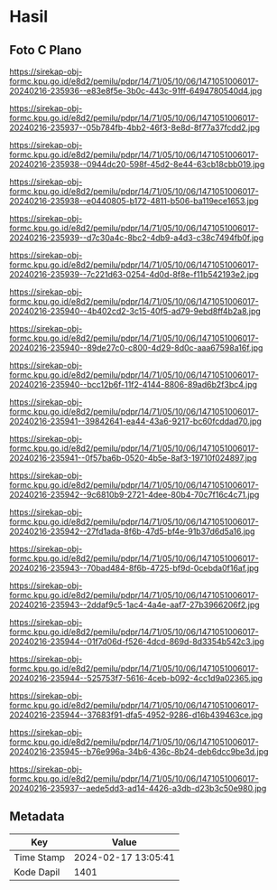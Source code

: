 # Hasil

## Foto C Plano

https://sirekap-obj-formc.kpu.go.id/e8d2/pemilu/pdpr/14/71/05/10/06/1471051006017-20240216-235936--e83e8f5e-3b0c-443c-91ff-6494780540d4.jpg

https://sirekap-obj-formc.kpu.go.id/e8d2/pemilu/pdpr/14/71/05/10/06/1471051006017-20240216-235937--05b784fb-4bb2-46f3-8e8d-8f77a37fcdd2.jpg

https://sirekap-obj-formc.kpu.go.id/e8d2/pemilu/pdpr/14/71/05/10/06/1471051006017-20240216-235938--0944dc20-598f-45d2-8e44-63cb18cbb019.jpg

https://sirekap-obj-formc.kpu.go.id/e8d2/pemilu/pdpr/14/71/05/10/06/1471051006017-20240216-235938--e0440805-b172-4811-b506-ba119ece1653.jpg

https://sirekap-obj-formc.kpu.go.id/e8d2/pemilu/pdpr/14/71/05/10/06/1471051006017-20240216-235939--d7c30a4c-8bc2-4db9-a4d3-c38c7494fb0f.jpg

https://sirekap-obj-formc.kpu.go.id/e8d2/pemilu/pdpr/14/71/05/10/06/1471051006017-20240216-235939--7c221d63-0254-4d0d-8f8e-f11b542193e2.jpg

https://sirekap-obj-formc.kpu.go.id/e8d2/pemilu/pdpr/14/71/05/10/06/1471051006017-20240216-235940--4b402cd2-3c15-40f5-ad79-9ebd8ff4b2a8.jpg

https://sirekap-obj-formc.kpu.go.id/e8d2/pemilu/pdpr/14/71/05/10/06/1471051006017-20240216-235940--89de27c0-c800-4d29-8d0c-aaa67598a16f.jpg

https://sirekap-obj-formc.kpu.go.id/e8d2/pemilu/pdpr/14/71/05/10/06/1471051006017-20240216-235940--bcc12b6f-11f2-4144-8806-89ad6b2f3bc4.jpg

https://sirekap-obj-formc.kpu.go.id/e8d2/pemilu/pdpr/14/71/05/10/06/1471051006017-20240216-235941--39842641-ea44-43a6-9217-bc60fcddad70.jpg

https://sirekap-obj-formc.kpu.go.id/e8d2/pemilu/pdpr/14/71/05/10/06/1471051006017-20240216-235941--0f57ba6b-0520-4b5e-8af3-19710f024897.jpg

https://sirekap-obj-formc.kpu.go.id/e8d2/pemilu/pdpr/14/71/05/10/06/1471051006017-20240216-235942--9c6810b9-2721-4dee-80b4-70c7f16c4c71.jpg

https://sirekap-obj-formc.kpu.go.id/e8d2/pemilu/pdpr/14/71/05/10/06/1471051006017-20240216-235942--27fd1ada-8f6b-47d5-bf4e-91b37d6d5a16.jpg

https://sirekap-obj-formc.kpu.go.id/e8d2/pemilu/pdpr/14/71/05/10/06/1471051006017-20240216-235943--70bad484-8f6b-4725-bf9d-0cebda0f16af.jpg

https://sirekap-obj-formc.kpu.go.id/e8d2/pemilu/pdpr/14/71/05/10/06/1471051006017-20240216-235943--2ddaf9c5-1ac4-4a4e-aaf7-27b3966206f2.jpg

https://sirekap-obj-formc.kpu.go.id/e8d2/pemilu/pdpr/14/71/05/10/06/1471051006017-20240216-235944--01f7d06d-f526-4dcd-869d-8d3354b542c3.jpg

https://sirekap-obj-formc.kpu.go.id/e8d2/pemilu/pdpr/14/71/05/10/06/1471051006017-20240216-235944--525753f7-5616-4ceb-b092-4cc1d9a02365.jpg

https://sirekap-obj-formc.kpu.go.id/e8d2/pemilu/pdpr/14/71/05/10/06/1471051006017-20240216-235944--37683f91-dfa5-4952-9286-d16b439463ce.jpg

https://sirekap-obj-formc.kpu.go.id/e8d2/pemilu/pdpr/14/71/05/10/06/1471051006017-20240216-235945--b76e996a-34b6-436c-8b24-deb6dcc9be3d.jpg

https://sirekap-obj-formc.kpu.go.id/e8d2/pemilu/pdpr/14/71/05/10/06/1471051006017-20240216-235937--aede5dd3-ad14-4426-a3db-d23b3c50e980.jpg


## Metadata

| Key        | Value               |
| ---------- | ------------------- |
| Time Stamp | 2024-02-17 13:05:41 |
| Kode Dapil | 1401                |



